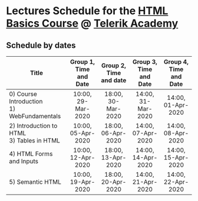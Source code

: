 #   Lectures Schedule for the [HTML Basics Course](http://telerikacademy.com/Courses/Courses/Details/324) @ [Telerik Academy](http://academy.telerik.com)

##  Schedule by dates

| Title                                         | Group 1, Time and Date | Group 2, Time and date | Group 3, Time and Date | Group 4, Time and Date |
| --------------------------------------------- | :--------------------: | :--------------------: | :--------------------: | :--------------------: |
| 0) Course Introduction<br/>1) WebFundamentals | 10:00, 29-Mar-2020     | 18:00, 30-Mar-2020     | 14:00, 31-Mar-2020     | 14:00, 01-Apr-2020     |
| 2) Introduction to HTML<br/>3) Tables in HTML | 10:00, 05-Apr-2020     | 18:00, 06-Apr-2020     | 14:00, 07-Apr-2020     | 14:00, 08-Apr-2020     |
| 4) HTML Forms and Inputs                      | 10:00, 12-Apr-2020     | 18:00, 13-Apr-2020     | 14:00, 14-Apr-2020     | 14:00, 15-Apr-2020     |
| 5) Semantic HTML                              | 10:00, 19-Apr-2020     | 18:00, 20-Apr-2020     | 14:00, 21-Apr-2020     | 14:00, 22-Apr-2020     |

<!-- ##  Schedule by slots in week -->

<!--
| Time\Day      | Mon  | Tue  | Wed  | Thu  | Fri  |
| ------------- | ---- | ---- | ---- | ---- | ---- |
| 10:00 - 14:00 |      | HTML | C# 1 | C# 2 |      |
| 14:00 - 18:00 |      | C# 1 | C# 2 | HTML | HTML |
| 18:00 - 22:00 | C# 1 | C# 1 | HTML | C# 2 | C# 2 | -->
